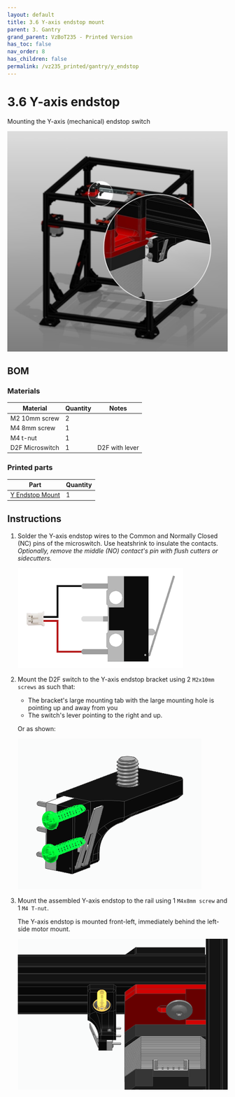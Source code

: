 ```yaml
---
layout: default
title: 3.6 Y-axis endstop mount
parent: 3. Gantry
grand_parent: VzBoT235 - Printed Version
has_toc: false
nav_order: 8
has_children: false
permalink: /vz235_printed/gantry/y_endstop
---
```


# 3.6 Y-axis endstop

Mounting the Y-axis (mechanical) endstop switch

![Y endstop location point-out](./assets/excerpt_endstop_y.jpg)

## BOM

### Materials

| Material        | Quantity | Notes          |
| --------------- | -------- | -------------- |
| M2 10mm screw   | 2        |                |
| M4 8mm screw    | 1        |                |
| M4 t-nut        | 1        |                |
| D2F Microswitch | 1        | D2F with lever |

### Printed parts

| Part              | Quantity |
| ----------------- | -------- |
| [Y Endstop Mount] | 1        |

[Y Endstop Mount]: https://github.com/VzBoT3D/VzBoT-Vz235/blob/main/Assemblies%20%26%20STL/Gantry/Misc/Y%20switch%20mount.stl

## Instructions

1. Solder the Y-axis endstop wires to the Common and Normally Closed (NC) pins of the microswitch. Use heatshrink to insulate the contacts.  
    *Optionally, remove the middle (NO) contact's pin with flush cutters or sidecutters.*

    ![Soldering the microswitch wires](./assets/endstop_y_wiring.png)

2. Mount the D2F switch to the Y-axis endstop bracket using 2 `M2x10mm screws` as such that:

   * The bracket's large mounting tab with the large mounting hole is pointing up and away from you
   * The switch's lever pointing to the right and up.

    Or as shown:

    ![Mounting the microswitch to the Y-axis bracket](./assets/endstop_y_screws.png)

3. Mount the assembled Y-axis endstop to the rail using 1 `M4x8mm screw` and 1 `M4 T-nut`.

    The Y-axis endstop is mounted front-left, immediately behind the left-side motor mount.

    ![Y endstop location](./assets/endstop_y_location.png)
